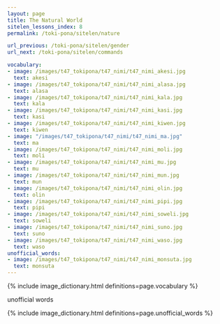 ```yaml
---
layout: page
title: The Natural World
sitelen_lessons_index: 8
permalink: /toki-pona/sitelen/nature

url_previous: /toki-pona/sitelen/gender
url_next: /toki-pona/sitelen/commands

vocabulary:
- image: /images/t47_tokipona/t47_nimi/t47_nimi_akesi.jpg
  text: akesi
- image: /images/t47_tokipona/t47_nimi/t47_nimi_alasa.jpg
  text: alasa
- image: /images/t47_tokipona/t47_nimi/t47_nimi_kala.jpg
  text: kala
- image: /images/t47_tokipona/t47_nimi/t47_nimi_kasi.jpg
  text: kasi
- image: /images/t47_tokipona/t47_nimi/t47_nimi_kiwen.jpg
  text: kiwen
- image: "/images/t47_tokipona/t47_nimi/t47_nimi_ma.jpg"
  text: ma
- image: /images/t47_tokipona/t47_nimi/t47_nimi_moli.jpg
  text: moli
- image: /images/t47_tokipona/t47_nimi/t47_nimi_mu.jpg
  text: mu
- image: /images/t47_tokipona/t47_nimi/t47_nimi_mun.jpg
  text: mun
- image: /images/t47_tokipona/t47_nimi/t47_nimi_olin.jpg
  text: olin
- image: /images/t47_tokipona/t47_nimi/t47_nimi_pipi.jpg
  text: pipi
- image: /images/t47_tokipona/t47_nimi/t47_nimi_soweli.jpg
  text: soweli
- image: /images/t47_tokipona/t47_nimi/t47_nimi_suno.jpg
  text: suno
- image: /images/t47_tokipona/t47_nimi/t47_nimi_waso.jpg
  text: waso
unofficial_words:
- image: /images/t47_tokipona/t47_nimi/t47_nimi_monsuta.jpg
  text: monsuta
---
```


{% include image_dictionary.html definitions=page.vocabulary %}

unofficial words

{% include image_dictionary.html definitions=page.unofficial_words %}
